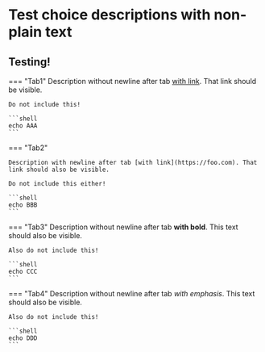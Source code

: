 # Test choice descriptions with non-plain text

## Testing!

=== "Tab1"
    Description without newline after tab [with link](https://foo.com). That link should be visible.
    
    Do not include this!
    
    ```shell
    echo AAA
    ```

=== "Tab2"

    Description with newline after tab [with link](https://foo.com). That link should also be visible.
    
    Do not include this either!

    ```shell
    echo BBB
    ```

=== "Tab3"
    Description without newline after tab **with bold**. This text should also be visible.
    
    Also do not include this!

    ```shell
    echo CCC
    ```

=== "Tab4"
    Description without newline after tab *with emphasis*. This text should also be visible.
    
    Also do not include this!

    ```shell
    echo DDD
    ```

